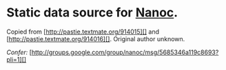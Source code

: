 # Static data source for [Nanoc][].

Copied from [http://pastie.textmate.org/914015][] and [http://pastie.textmate.org/914016][]. Original author unknown.

_Confer:_ [http://groups.google.com/group/nanoc/msg/5685346a119c8693?pli=1][]


[http://groups.google.com/group/nanoc/msg/5685346a119c8693?pli=1]: http://groups.google.com/group/nanoc/msg/5685346a119c8693?pli=1
[http://pastie.textmate.org/914015]: http://pastie.textmate.org/914015
[http://pastie.textmate.org/914016]: http://pastie.textmate.org/914016
[Nanoc]: http://nanoc.stoneship.org/
